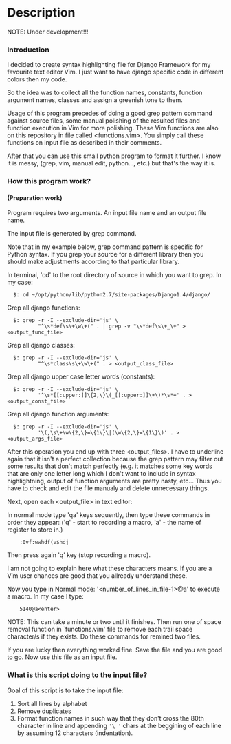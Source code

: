 Description
===========

NOTE: Under development!!!

### Introduction

I decided to create syntax highlighting file for Django Framework for my
favourite text editor Vim.  I just want to have django specific code in
different colors then my code.

So the idea was to collect all the function names, constants, function argument
names, classes and assign a greenish tone to them.

Usage of this program precedes of doing a good grep pattern command against source
files, some manual polishing of the resulted files and function execution in
Vim for more polishing.  These Vim functions are also on this repository in file
called <functions.vim>.  You simply call these functions on input file as
described in their comments.

After that you can use this small python program to format it further.
I know it is messy, (grep, vim, manual edit, python..., etc.) but that's the
way it is.


### How this program work?
####  (Preparation work)

Program requires two arguments. An input file name and an output file name.

The input file is generated by grep command.

Note that in my example below, grep command pattern is specific for Python syntax.
If you grep your source for a different library then you should make adjustments
according to that particular library.

In terminal, 'cd' to the root directory of source in which you want to grep.
In my case:
```
  $: cd ~/opt/python/lib/python2.7/site-packages/Django1.4/django/
```

Grep all django functions:
```
  $: grep -r -I --exclude-dir='js' \
          "^\s*def\s\+\w\+(" . | grep -v "\s*def\s\+_\+" ><output_func_file>
```

Grep all django classes:
```
  $: grep -r -I --exclude-dir='js' \
          "^\s*class\s\+\w\+(" . > <output_class_file>
```
Grep all django upper case letter words (constants):
```
  $: grep -r -I --exclude-dir='js' \
          '^\s*[[:upper:]]\{2,\}\(_[[:upper:]]\+\)*\s*=' . ><output_const_file>
```
Grep all django function arguments:
```
  $: grep -r -I --exclude-dir='js' \
          '\(,\s\+\w\{2,\}=\{1\}\|(\w\{2,\}=\{1\}\)' . ><output_args_file>
```

After this operation you end up with three <output_files>.
I have to underline again that it isn't a perfect collection because the grep
pattern may filter out some results that don't match perfectly (e.g. it matches
some key words that are only one letter long which I don't want to include in
syntax highlightning, output of function arguments are pretty nasty, etc...
Thus you have to check and edit the file manualy and delete unnecessary things.

Next, open each <output_file> in text editor:

In normal mode type 'qa' keys sequently,
then type these commands in order they appear:
  ('q' - start to recording a macro, 'a' - the name of register to store in.)

```
    :0vf:wwhdf(v$hdj
```

Then press again 'q' key (stop recording a macro).

I am not going to explain here what these characters means. If you are a
Vim user chances are good that you allready understand these.

Now you type in Normal mode: '<number_of_lines_in_file-1>@a' to execute a macro.
In my case I type:

```
    5140@a<enter>
```

NOTE: This can take a minute or two until it finishes.
Then run one of space removal function in `functions.vim' file to remove each
trail space character/s if they exists.
Do these commands for remined two files.

If you are lucky then everything worked fine.
Save the file and you are good to go.  Now use this file as an input file.


### What is this script doing to the input file?

Goal of this script is to take the input file:

1. Sort all lines by alphabet
2. Remove duplicates
3. Format function names in such way that they don't cross the 80th character in line and appending ```'\ '``` chars at the beggining of each line by assuming 12 characters (indentation).
